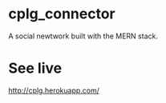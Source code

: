# cplg_connector
A social newtwork built with the MERN stack.

# See live 
http://cplg.herokuapp.com/
